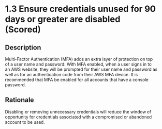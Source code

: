 # 1.3 Ensure credentials unused for 90 days or greater are disabled (Scored)

## Description

Multi-Factor Authentication (MFA) adds an extra layer of protection on top of a user name
and password. With MFA enabled, when a user signs in to an AWS website, they will be
prompted for their user name and password as well as for an authentication code from
their AWS MFA device. It is recommended that MFA be enabled for all accounts that have a
console password.

## Rationale

Disabling or removing unnecessary credentials will reduce the window of opportunity for
credentials associated with a compromised or abandoned account to be used.